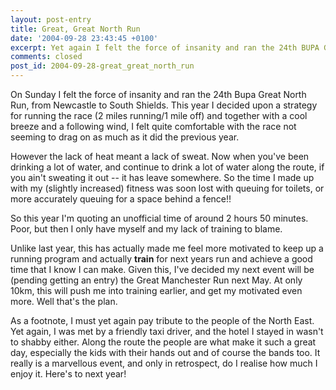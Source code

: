 ```yaml
---
layout: post-entry
title: Great, Great North Run
date: '2004-09-28 23:43:45 +0100'
excerpt: Yet again I felt the force of insanity and ran the 24th BUPA Great North Run, from Newcastle to South Shields.
comments: closed
post_id: 2004-09-28-great_great_north_run
---
```

On Sunday I felt the force of insanity and ran the 24th Bupa Great North Run, from Newcastle to South Shields. This year I decided upon a strategy for running the race (2 miles running/1 mile off) and together with a cool breeze and a following wind, I felt quite comfortable with the race not seeming to drag on as much as it did the previous year.

However the lack of heat meant a lack of sweat. Now when you've been drinking a lot of water, and continue to drink a lot of water along the route, if you ain't sweating it out -- it has leave somewhere.  So the time I made up with my (slightly increased) fitness was soon lost with queuing for toilets, or more accurately queuing for a space behind a fence!!

So this year I'm quoting an unofficial time of around 2 hours 50 minutes. Poor, but then I only have myself and my lack of training to blame.

Unlike last year, this has actually made me feel more motivated to keep up a running program and actually **train** for next years run and achieve a good time that I know I can make.  Given this, I've decided my next event will be (pending getting an entry) the Great Manchester Run next May. At only 10km, this will push me into training earlier, and get my motivated even more. Well that's the plan.

As a footnote, I must yet again pay tribute to the people of the North East. Yet again, I was met by a friendly taxi driver, and the hotel I stayed in wasn't to shabby either. Along the route the people are what make it such a great day, especially the kids with their hands out and of course the bands too. It really is a marvellous event, and only in retrospect, do I realise how much I enjoy it. Here's to next year!